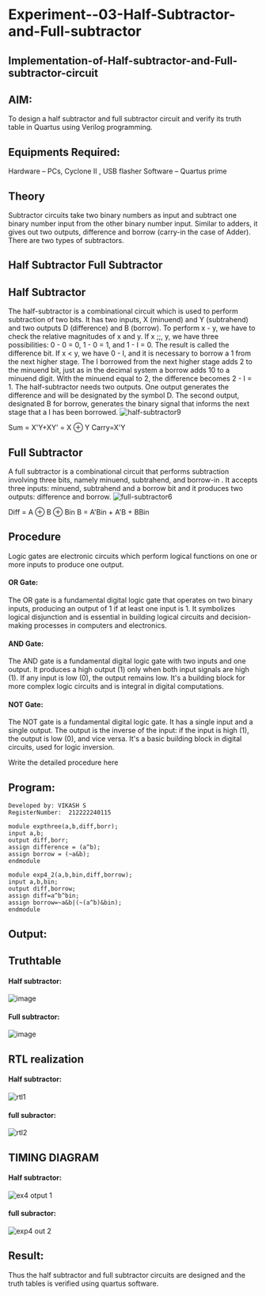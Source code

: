 # Experiment--03-Half-Subtractor-and-Full-subtractor
## Implementation-of-Half-subtractor-and-Full-subtractor-circuit
## AIM:
To design a half subtractor and full subtractor circuit and verify its truth table in Quartus using Verilog programming.

## Equipments Required:
Hardware – PCs, Cyclone II , USB flasher Software – Quartus prime
## Theory
Subtractor circuits take two binary numbers as input and subtract one binary number input from the other binary number input. Similar to adders, it gives out two outputs, difference and borrow (carry-in the case of Adder). There are two types of subtractors.

## Half Subtractor Full Subtractor
## Half Subtractor
The half-subtractor is a combinational circuit which is used to perform subtraction of two bits. It has two inputs, X (minuend) and Y (subtrahend) and two outputs D (difference) and B (borrow). To perform x - y, we have to check the relative magnitudes of x and y. If x ;;, y, we have three possibilities: 0 - 0 = 0, 1 - 0 = 1, and 1 - I = 0. The result is called the difference bit. If x < y, we have 0 - I, and it is necessary to borrow a 1 from the next higher stage. The I borrowed from the next higher stage adds 2 to the minuend bit, just as in the decimal system a borrow adds 10 to a minuend digit. With the minuend equal to 2, the difference becomes 2 - I = 1. The half-subtractor needs two outputs. One output generates the difference and will be designated by the symbol D. The second output, designated B for borrow, generates the binary signal that informs the next stage that a I has been borrowed.
![half-subtractor9](https://user-images.githubusercontent.com/36288975/166112538-58c3bc7c-ee5d-4e6a-ac8d-8e8328efe27a.png)


Sum = X'Y+XY' = X ⊕ Y
Carry=X'Y

## Full Subtractor
A full subtractor is a combinational circuit that performs subtraction involving three bits, namely minuend, subtrahend, and borrow-in . It accepts three inputs: minuend, subtrahend and a borrow bit and it produces two outputs: difference and borrow. 
![full-subtractor6](https://user-images.githubusercontent.com/36288975/166112541-24c68359-3de8-4674-ae22-8272ffc385ed.png)


Diff = A ⊕ B ⊕ Bin B = A'Bin + A'B + BBin

## Procedure


Logic gates are electronic circuits which perform logical functions on one or more inputs to produce one output.
#### OR Gate:
The OR gate is a fundamental digital logic gate that operates on two binary inputs, producing an output of 1 if at least one input is 1. It symbolizes logical disjunction and is essential in building logical circuits and decision-making processes in computers and electronics.
#### AND Gate:
The AND gate is a fundamental digital logic gate with two inputs and one output. It produces a high output (1) only when both input signals are high (1). If any input is low (0), the output remains low. It's a building block for more complex logic circuits and is integral in digital computations.
#### NOT Gate:
The NOT gate is a fundamental digital logic gate. It has a single input and a single output. The output is the inverse of the input: if the input is high (1), the output is low (0), and vice versa. It's a basic building block in digital circuits, used for logic inversion.

Write the detailed procedure here 


## Program:


```
Developed by: VIKASH S
RegisterNumber:  212222240115
```
```
module expthree(a,b,diff,borr);
input a,b;
output diff,borr;
assign difference = (a^b);
assign borrow = (~a&b);
endmodule
```
```
module exp4_2(a,b,bin,diff,borrow);
input a,b,bin;
output diff,borrow;
assign diff=a^b^bin;
assign borrow=~a&b|(~(a^b)&bin);
endmodule

```






## Output:
## Truthtable
#### Half subtractor:

![image](https://user-images.githubusercontent.com/119091638/234605817-b29c4306-b2f0-4e98-8487-a4bd6a1d75d9.png)

#### Full subtractor:

![image](https://user-images.githubusercontent.com/119091638/234605931-2920dd58-1f35-425a-b113-1fb507728213.png)



##  RTL realization
#### Half subtractor:
![rtl1](https://github.com/vikashsenthil21/Experiment--03-Half-Subtractor-and-Full-subtractor/assets/119433834/368e58bd-ea4d-4dc4-beeb-52c5ab15417c)

#### full subractor:


![rtl2](https://github.com/vikashsenthil21/Experiment--03-Half-Subtractor-and-Full-subtractor/assets/119433834/641e8826-27c4-4b3e-8ab7-713e6bdd736e)




## TIMING DIAGRAM
#### Half subtractor:
![ex4 otput 1](https://github.com/vikashsenthil21/Experiment--03-Half-Subtractor-and-Full-subtractor/assets/119433834/0609c676-199e-4c70-a644-89456b605330)

#### full subractor:

![exp4 out 2](https://github.com/vikashsenthil21/Experiment--03-Half-Subtractor-and-Full-subtractor/assets/119433834/cf4d20c2-2f59-4af0-a514-5d6b6addd261)




## Result:
Thus the half subtractor and full subtractor circuits are designed and the truth tables is verified using quartus software.

